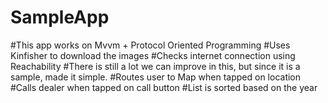 # SampleApp
#This app works on Mvvm + Protocol Oriented Programming
#Uses Kinfisher to download the images
#Checks internet connection using Reachability
#There is still a lot we can improve in this, but since it is a sample, made it simple.
#Routes user to Map when tapped on location
#Calls dealer when tapped on call button
#List is sorted based on the year